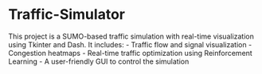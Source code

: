 # Traffic-Simulator
This project is a SUMO-based traffic simulation with real-time visualization using Tkinter and Dash. It includes: - Traffic flow and signal visualization - Congestion heatmaps - Real-time traffic optimization using Reinforcement Learning - A user-friendly GUI to control the simulation
